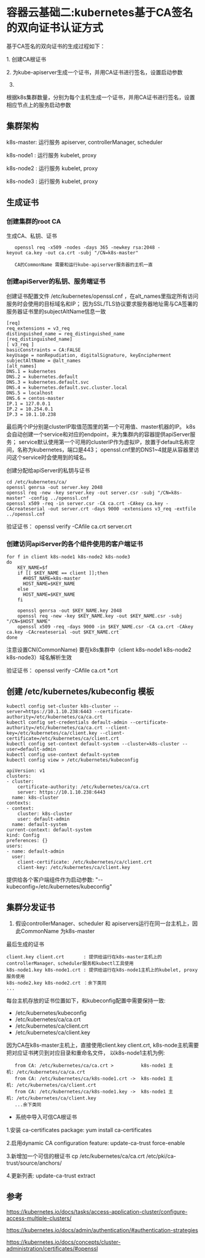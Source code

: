 # 容器云基础二:kubernetes基于CA签名的双向证书认证方式

基于CA签名的双向证书的生成过程如下：

1\. 创建CA根证书

2\. 为kube-apiserver生成一个证书，并用CA证书进行签名，设置启动参数

3.
根据k8s集群数量，分别为每个主机生成一个证书，并用CA证书进行签名，设置相应节点上的服务启动参数

集群架构
--------

k8s-master: 运行服务 apiserver, controllerManager, scheduler

k8s-node1 : 运行服务 kubelet, proxy

k8s-node2 : 运行服务 kubelet, proxy

k8s-node3 : 运行服务 kubelet, proxy

生成证书
--------

### 创建集群的root CA

生成CA、私钥、证书

`   openssl req -x509 -nodes -days 365 -newkey rsa:2048 -keyout ca.key -out ca.crt -subj "/CN=k8s-master"  `

`   CA的CommonName 需要和运行kube-apiserver服务器的主机一直`

### 创建apiServer的私钥、服务端证书

创建证书配置文件 /etc/kubernetes/openssl.cnf
，在alt\_names里指定所有访问服务时会使用的目标域名和IP；
因为SSL/TLS协议要求服务器地址需与CA签署的服务器证书里的subjectAltName信息一致

    [req]
    req_extensions = v3_req
    distinguished_name = req_distinguished_name
    [req_distinguished_name]
    [ v3_req ]
    basicConstraints = CA:FALSE
    keyUsage = nonRepudiation, digitalSignature, keyEncipherment
    subjectAltName = @alt_names
    [alt_names]
    DNS.1 = kubernetes
    DNS.2 = kubernetes.default
    DNS.3 = kubernetes.default.svc
    DNS.4 = kubernetes.default.svc.cluster.local
    DNS.5 = localhost
    DNS.6 = centos-master
    IP.1 = 127.0.0.1
    IP.2 = 10.254.0.1
    IP.3 = 10.1.10.238

最后两个IP分别是clusterIP取值范围里的第一个可用值、master机器的IP。
k8s会自动创建一个service和对应的endpoint，来为集群内的容器提供apiServer服务；
service默认使用第一个可用的clusterIP作为虚拟IP，放置于default名称空间，名称为kubernetes，端口是443；
openssl.cnf里的DNS1\~4就是从容器里访问这个service时会使用到的域名。

创建分配给apiServer的私钥与证书

    cd /etc/kubernetes/ca/
    openssl genrsa -out server.key 2048
    openssl req -new -key server.key -out server.csr -subj "/CN=k8s-master" -config ../openssl.cnf
    openssl x509 -req -in server.csr -CA ca.crt -CAkey ca.key -CAcreateserial -out server.crt -days 9000 -extensions v3_req -extfile ../openssl.cnf

验证证书： openssl verify -CAfile ca.crt server.crt

### 创建访问apiServer的各个组件使用的客户端证书

    for f in client k8s-node1 k8s-node2 k8s-node3  
    do
        KEY_NAME=$f
        if [[ $KEY_NAME == client ]];then
          #HOST_NAME=k8s-master
          HOST_NAME=$KEY_NAME 
        else
          HOST_NAME=$KEY_NAME
        fi
          
        openssl genrsa -out $KEY_NAME.key 2048
        openssl req -new -key $KEY_NAME.key -out $KEY_NAME.csr -subj "/CN=$HOST_NAME"
        openssl x509 -req -days 9000 -in $KEY_NAME.csr -CA ca.crt -CAkey ca.key -CAcreateserial -out $KEY_NAME.crt 
    done

注意设置CN(CommonName) 要在k8s集群中（client k8s-node1 k8s-node2
k8s-node3）域名解析生效

验证证书： openssl verify -CAfile ca.crt \*.crt

创建 /etc/kubernetes/kubeconfig 模板
------------------------------------

    kubectl config set-cluster k8s-cluster --server=https://10.1.10.238:6443 --certificate-authority=/etc/kubernetes/ca/ca.crt 
    kubectl config set-credentials default-admin --certificate-authority=/etc/kubernetes/ca/ca.crt --client-key=/etc/kubernetes/ca/client.key --client-certificate=/etc/kubernetes/ca/client.crt
    kubectl config set-context default-system --cluster=k8s-cluster --user=default-admin
    kubectl config use-context default-system
    kubectl config view > /etc/kubernetes/kubeconfig

    apiVersion: v1
    clusters:
    - cluster:
        certificate-authority: /etc/kubernetes/ca/ca.crt
        server: https://10.1.10.238:6443
      name: k8s-cluster
    contexts:
    - context:
        cluster: k8s-cluster
        user: default-admin
      name: default-system
    current-context: default-system
    kind: Config
    preferences: {}
    users:
    - name: default-admin
      user:
        client-certificate: /etc/kubernetes/ca/client.crt
        client-key: /etc/kubernetes/ca/client.key

提供给各个客户端组件作为启动参数:
"--kubeconfig=/etc/kubernetes/kubeconfig"

集群分发证书
------------

1.  假设controllerManager、scheduler 和
    apiservers运行在同一台主机上，因此CommonName 为k8s-master

最后生成的证书

    client.key client.crt       : 提供给运行在k8s-master主机上的controllerManager、scheduler服务和kubectl工具使用   
    k8s-node1.key k8s-node1.crt : 提供给运行在k8s-node1主机上的kubelet, proxy服务使用
    k8s-node2.key k8s-node2.crt ：余下类同 
    ...

每台主机存放的证书位置如下，和kubeconfig配置中需要保持一致:

-   /etc/kubernetes/kubeconfig
-   /etc/kubernetes/ca/ca.crt
-   /etc/kubernetes/ca/client.crt
-   /etc/kubernetes/ca/client.key

因为CA在k8s-master主机上，直接使用client.key client.crt,
k8s-node主机需要把对应证书拷贝到对应目录和重命名文件，
以k8s-node1主机为例:

`   from CA: /etc/kubernetes/ca/ca.crt >          k8s-node1 主机: /etc/kubernetes/ca/ca.crt`\
`   from CA: /etc/kubernetes/ca/k8s-node1.crt ->  k8s-node1 主机: /etc/kubernetes/ca/client.crt`\
`   from CA: /etc/kubernetes/ca/k8s-node1.key ->  k8s-node1 主机: /etc/kubernetes/ca/client.key`\
`   ...余下类同`

-   系统中导入可信CA根证书

1.安装 ca-certificates package: yum install ca-certificates

2.启用dynamic CA configuration feature: update-ca-trust force-enable

3.新增加一个可信的根证书 cp /etc/kubernetes/ca/ca.crt
/etc/pki/ca-trust/source/anchors/

4.更新列表: update-ca-trust extract

参考
----

<https://kubernetes.io/docs/tasks/access-application-cluster/configure-access-multiple-clusters/>

<https://kubernetes.io/docs/admin/authentication/#authentication-strategies>

<https://kubernetes.io/docs/concepts/cluster-administration/certificates/#openssl>
